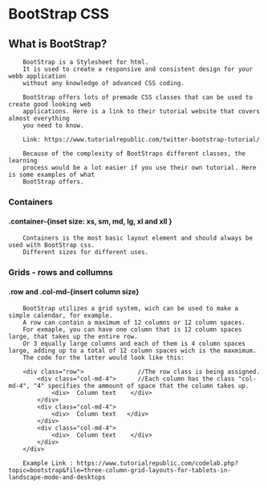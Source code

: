 # BootStrap CSS
## What is BootStrap?
        BootStrap is a Stylesheet for html. 
        It is used to create a responsive and consistent design for your webb application
        without any knowledge of advanced CSS coding. 
        
        BootStrap offers lots of premade CSS classes that can be used to create good looking web 
        applications. Here is a link to their tutorial website that covers almost everything
        you need to know. 
        
        Link: https://www.tutorialrepublic.com/twitter-bootstrap-tutorial/
        
        Because of the complexity of BootStraps different classes, the learning
        process would be a lot easier if you use their own tutorial. Here is some examples of what
        BootStrap offers.
       


### Containers
#### .container-{inset size: xs, sm, md, lg, xl and xll }
        Containers is the most basic layout element and should always be used with BootStrap css.
        Different sizes for different uses.
        
### Grids - rows and collumns
#### .row and .col-md-{insert column size}
        BootStrap utilizes a grid system, wich can be used to make a simple calendar, for example.
        A row can contain a maximum of 12 columns or 12 column spaces.
        For exmaple, you can have one column that is 12 column spaces large, that takes up the entire row.
        Or 3 equally large columns and each of them is 4 column spaces large, adding up to a total of 12 column spaces wich is the maxmimum.
        The code for the latter would look like this:
        
        <div class="row">               //The row class is being assigned.
            <div class="col-md-4">      //Each column has the class "col-md-4", "4" specifies the ammount of space that the column takes up.
                <div>  Column text    </div>
            </div>
            <div class="col-md-4">
                <div>  Column text   </div>
            </div>
            <div class="col-md-4">
                <div>  Column text    </div>
            </div>
        </div>
        
        Example Link : https://www.tutorialrepublic.com/codelab.php?topic=bootstrap&file=three-column-grid-layouts-for-tablets-in-landscape-mode-and-desktops 
        

